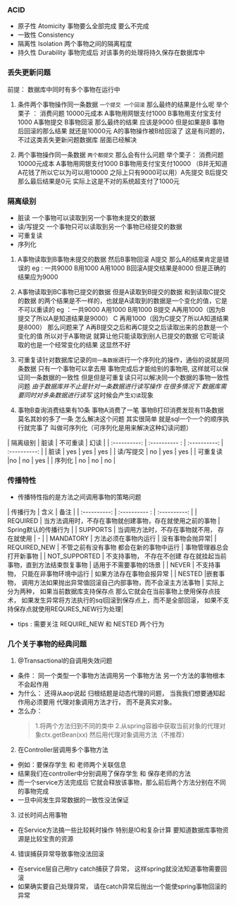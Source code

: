 ### ACID
* 原子性 Atomicity 事物要么全部完成 要么不完成
* 一致性 Consistency 
* 隔离性 Isolation 两个事物之间的隔离程度
* 持久性 Durability 事物完成后 对该事务的处理将持久保存在数据库中

### 丢失更新问题
前提： 数据库中同时有多个事物在运行中
1. 条件两个事物操作同一条数据 `一个提交 一个回滚` 那么最终的结果是什么呢
举个栗子 ： 消费问题 10000元成本 A事物用网银支付1000 B事物用支付宝支付1000
A事物提交 B事物回滚  那么最终的结果 应该是9000 但是如果是B 事物后回滚的那么结果
就还是10000元 A的事物操作被B给回滚了 这是有问题的， 不过这类丢失更新问题数据库
层面已经解决

2. 两个事物操作同一条数据 `两个都提交` 那么会有什么问题
举个栗子： 消费问题 10000元成本 A事物用网银支付1000 B事物用支付宝支付10000
（B并无知道A花钱了所以它以为可以用10000 之际上只有9000可以用）A先提交 B后提交
那么最后结果是0元 实际上这是不对的系统超支付了1000元

### 隔离级别
* 脏读 一个事物可以读取到另一个事物未提交的数据
* 读/写提交 一个事物只可以读取到另一个事物已经提交的数据
* 可重复读 
* 序列化

1. A事物读取到B事物未提交的数据 然后B事物回滚 A提交 那么A的结果肯定是错误的
eg : 一共9000 B用1000 A用1000 B回滚A提交结果是8000 但是正确的结果应为9000

2. A事物读取到BC事物已提交的数据 但是A读取到B提交的数据 和到读取C提交的数据
的两个结果是不一样的，也就是A读取到的数据是一个变化的值，它是不可以重读的
eg ：一共9000 A用1000 B用1000 B提交 A再用1000（因为B提交了所以A是知道结果是9000）
C 再用1000（因为C提交了所以A知道结果是8000）
那么问题来了 A再B提交之后和再C提交之后读取出来的总数是一个变化的值 所以对于A事物说
就算让他只能读取到别人已提交的数据 它可能读取的也是一个经常变化的结果 这显然不好

3. 可重复读针对数据库记录的`同一条数据`进行一个序列化的操作，通俗的说就是同条数据
只有一个事物可以拿去用 事物完成后才能给别的事物用, 这样就可以保证同一条数据的一致性
但是但是可重复读只可以解决同一个数据的事物一致性问题
_由于数据库并不止是针对一条数据进行读写操作 在很多情况下 数据库需要同时对多条数据进行读写_
这时候会产生`幻读`现象 

4. 事物B查询消费结果有10条 事物A消费了一笔 事物B打印消费发现有11条数据 莫名其妙的多了一条
怎么解决这个问题 其实很简单 就是sql一个一个的顺序执行就完事了
叫做可序列化（可序列化是用来解决这种幻读问题）

| 隔离级别 | 脏读 | 不可重读 | 幻读 |
| :----------: | :---------- : | :----------: | :----------: |
| 脏读 | yes | yes | yes |
| 读/写提交 | no | yes | yes |
| 可重复读 |no | no | yes |
| 序列化 | no | no | no |

### 传播特性
* 传播特性指的是方法之间调用事物的策略问题

| 传播行为 | 含义 | 备注 |
| :----------: | :---------- : | :----------: | 
| REQUIRED | 当方法调用时，不存在事物就创建事物，存在就使用之前的事物 | Spring默认的传播行为 |
| SUPPORTS | 当调用方法时，不存在事物就不用， 存在就使用 | - |
| MANDATORY | 方法必须在事物内运行 | 没有事物会抛异常|
| REQUIRED_NEW | 不管之前有没有事物 都会在新的事物中运行 | 事物管理器总会打开新事物 |
| NOT_SUPPORTED | 不支持事物， 不存在不创建 存在就挂起当前事物，直到方法结束恢复事物 | 适用于不需要事物的场景 |
| NEVER | 不支持事物， 只能在非事物环境中运行 | 如果方法存在事物会报异常 |
| NESTED |嵌套事物， 调用方法如果抛出异常值回滚自己内部事物，而不会滚主方法事物 | 实际上分为两种， 如果当前数据库支持保存点
那么它就会在当前事物上使用保存点技术， 如果发生异常将方法执行的sql回滚到保存点上，而不是全部回滚， 如果不支持保存点就使用REQURES_NEW行为处理|
 
* tips : 需要关注 REQUIRE_NEW 和 NESTED 两个行为

### 几个关于事物的经典问题

1. @Transactional的自调用失效问题
* 条件： 同一个类型一个事物方法调用另一个事物方法 另一个方法的事物根本不会起作用
* 为什么： 还得从aop说起 归根结题是动态代理的问题， 当我我们想要通知起作用必须要用
代理对象调用方法才行， 而不是真实对象。
* 怎么办： 
   > 1.将两个方法归到不同的类中 
   > 2.从spring容器中获取当前对象的代理对象ctx.getBean(xx) 然后用代理对象调用方法（不推荐）
   
2. 在Controller层调用多个事物方法   
* 例如：要保存学生 和 老师两个关联信息
* 结果我们在controller中分别调用了保存学生 和 保存老师的方法
* 而一个service方法完成后 它就会释放该事物，那么前后两个方法分别在不同的事物完成
* 一旦中间发生异常数据的一致性没法保证

3. 过长时间占用事物
* 在Service方法搞一些比较耗时操作 特别是IO和复杂计算 要知道数据库事物资源是比较宝贵的资源

4. 错误捕获异常导致事物没法回滚
* 在service层自己用try catch捕获了异常， 这样spring就没法知道事物需要回滚
* 如果确实要自己处理异常， 请在catch异常后抛出一个能使spring事物回滚的异常

   















 



 
 